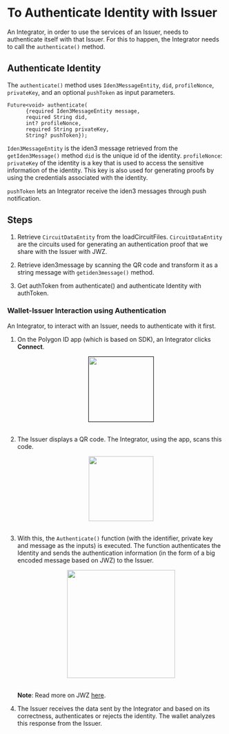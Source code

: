 # To Authenticate Identity with Issuer

An Integrator, in order to use the services of an Issuer, needs to authenticate itself with that Issuer. For this to happen, the Integrator needs to call the `authenticate()` method. 

## Authenticate Identity

The `authenticate()` method uses 
`Iden3MessageEntity`, `did`, `profileNonce`, `privateKey`, and an optional `pushToken` as input parameters.

```
Future<void> authenticate(
      {required Iden3MessageEntity message,
      required String did,
      int? profileNonce,
      required String privateKey,
      String? pushToken});

```
`Iden3MessageEntity` is the iden3 message retrieved from the `getIden3Message()` method
`did` is the unique id of the identity.
`profileNonce`:
`privateKey` of the identity is a key that is used to access the sensitive information of the identity. This key is also used for generating proofs by using the credentials associated with the identity. 

`pushToken` lets an Integrator receive the iden3 messages through push notification.

## Steps

1. Retrieve `CircuitDataEntity` from the loadCircuitFiles. `CircuitDataEntity` are the circuits used for generating an authentication proof that we share with the Issuer with JWZ.

2. Retrieve iden3message by scanning the QR code and transform it as a string message with `getiden3message()` method. 

3. Get authToken from authenticate() and authenticate Identity with authToken.


### Wallet-Issuer Interaction using Authentication
 
An Integrator, to interact with an Issuer, needs to authenticate with it first. 
 
1.  On the Polygon ID app (which is based on SDK), an Integrator clicks **Connect**.
 
      <div align="center">
      <img src= "../../../../../../imgs/polygonid-wallet-connect.png" align="center" width="150" border="1"/>
      </div>
      <br>
 
2.  The Issuer displays a QR code. The Integrator, using the app, scans this code.
 
      <div align="center">
      <img src= "../../../../../../imgs/qr-code-scan.png" align="center" width="150"/>
      </div>
      <br>
 
 
3.  With this, the `Authenticate()` function (with the identifier, private key and message as the inputs) is executed. The function authenticates the Identity and sends the authentication information (in the form of a big encoded message based on JWZ) to the Issuer.
 
      <div align="center">
      <img src= "../../../../../../imgs/jwz.png" align="center" width="250"/>
      </div>
      <br>
 
      **Note**: Read more on JWZ [here](../jwz.md#jwz---json-web-zero-knowledge).

 
4. The Issuer receives the data sent by the Integrator and based on its correctness, authenticates or rejects the identity. The wallet analyzes this response from the Issuer.


